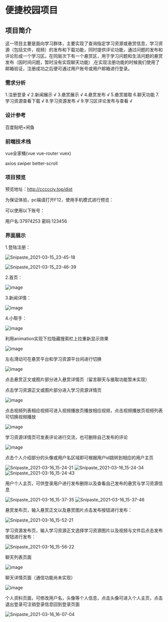 # 便捷校园项目

## 项目简介
这一项目主要是面向学习群体，主要实现了查询指定学习资源或悬赏信息，学习资源（包括文件，视频）的发布和下载功能，同时提供评论功能，通过问题的发布和评论形成一个学习区。在同层次下有一个悬赏区，用于学习问题和生活问题的悬赏发布（因时间问题，暂时没有实现聊天功能）,在实现注册功能的时候我们使用了邮箱验证，注册成功之后便可通过用户账号或用户邮箱进行登录。

### 需求分析
1.注册登录 √
2.新闻展示 √
3.悬赏展示 √
4.悬赏发布 √
5.悬赏接取
6.聊天功能
7.学习资源查看下载 √
8.学习资源发布 √
9.学习区评论发布与查看 √

### 设计参考
百度贴吧+闲鱼

### 前端技术栈
vue全家桶(vue vue-router vuex)

axios swiper better-scroll

### 项目预览

预览地址：http://cccccjy.top/dist

为保证体验，pc端请打开F12，使用手机模式进行预览：

可以使用以下账号：

用户名:37974253 密码:123456

### 界面展示

1.登陆注册：

![Snipaste_2021-03-15_23-45-18](https://user-images.githubusercontent.com/60640545/111252056-4dbf8b80-864b-11eb-8142-115cf762b6b6.jpg)

![Snipaste_2021-03-15_23-46-39](https://user-images.githubusercontent.com/60640545/111252065-531cd600-864b-11eb-924f-77287b805575.jpg)

2.首页：

![image](https://user-images.githubusercontent.com/60640545/111260951-a3506400-865c-11eb-8ef7-79799b6500b4.png)

3.新闻详情：

![image](https://user-images.githubusercontent.com/60640545/111261023-c67b1380-865c-11eb-9d9e-7ed5893fc041.png)

4.小帮手：

![image](https://user-images.githubusercontent.com/60640545/111269138-28da1100-8669-11eb-970c-88aabb3533b9.png)

利用animation实现下拉隐藏搜索栏上拉重新显示效果

![image](https://user-images.githubusercontent.com/60640545/111269182-3abbb400-8669-11eb-9618-dda318a39251.png)

左右滑动可在悬赏平台和学习资源平台间进行切换

![image](https://user-images.githubusercontent.com/60640545/111269278-5de66380-8669-11eb-894d-70a8813fbc41.png)

点击悬赏正文或图片部分进入悬赏详情页（留言聊天与接取功能暂未实现）



点击学习资源正文或图片部分进入学习资源详情页

![image](https://user-images.githubusercontent.com/60640545/111270219-8e7acd00-866a-11eb-8502-1d203ff74cb5.png)


点击视频列表相应视频可进入视频播放页播放相应视频，点击视频播放页视频列表可切换视频播放

![image](https://user-images.githubusercontent.com/60640545/111270599-06e18e00-866b-11eb-8c0c-3c116cb198fb.png)

学习资源详情页可发表评论进行交流，也可删除自己发布的评论

![image](https://user-images.githubusercontent.com/60640545/111270496-e580a200-866a-11eb-8363-51ba29066093.png)

点击个人介绍部分的头像或用户名区域即可根据用户id跳转到相应的用户主页

![Snipaste_2021-03-16_15-24-21](https://user-images.githubusercontent.com/60640545/111271756-9a678e80-866c-11eb-8ebe-cf19a924be20.jpg)
![Snipaste_2021-03-16_15-24-34](https://user-images.githubusercontent.com/60640545/111271761-9b98bb80-866c-11eb-9d43-224424e6a2b9.jpg)
![Snipaste_2021-03-16_15-24-43](https://user-images.githubusercontent.com/60640545/111271766-9d627f00-866c-11eb-9dcf-f4a4d0c064e8.jpg)

用户个人主页，可供登录用户进行发布删除以及查看自己发布的悬赏与学习资源信息

![Snipaste_2021-03-16_15-37-35](https://user-images.githubusercontent.com/60640545/111273558-ef0c0900-866e-11eb-9172-9c73944f3ce5.jpg)
![Snipaste_2021-03-16_15-37-46](https://user-images.githubusercontent.com/60640545/111273566-f206f980-866e-11eb-9fff-87b5fd141510.jpg)

悬赏发布页，输入悬赏正文以及悬赏图片点击发布按钮进行发布：

![Snipaste_2021-03-16_15-52-21](https://user-images.githubusercontent.com/60640545/111274354-dcde9a80-866f-11eb-898b-83f4580db29e.jpg)

学习资源发布页，输入学习资源正文选择学习资源图片以及视频与文件后点击发布按钮进行发布：

![Snipaste_2021-03-16_15-56-22](https://user-images.githubusercontent.com/60640545/111274978-99d0f700-8670-11eb-82e4-bf17f6f57125.jpg)

聊天列表页面

![image](https://user-images.githubusercontent.com/60640545/111275645-53c86300-8671-11eb-93fa-e484dfed96a5.png)

聊天详情页面（通信功能尚未实现）

![image](https://user-images.githubusercontent.com/60640545/111275690-62af1580-8671-11eb-904f-7a79b1f3b67f.png)

个人资料页面，可修改用户名，头像等个人信息，点击头像可进入个人主页，点击退出登录可注销登录信息回到登录页面

![Snipaste_2021-03-16_16-07-04](https://user-images.githubusercontent.com/60640545/111276061-e1a44e00-8671-11eb-9eca-bc9ace841bb2.jpg)







